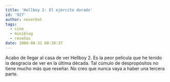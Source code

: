 ```yaml
---
title: 'Hellboy 2: El ejército dorado'
id: '927'
author: neverbot
tags:
  - cine
  - miniblog
  - reseñas
date: 2008-08-31 00:39:37
---
```


Acabo de llegar al casa de ver Hellboy 2. Es la peor película que he tenido la desgracia de ver en la última década. Tal cúmulo de despropósitos no tiene mucho más que reseñar. No creo que nunca vaya a haber una tercera parte.